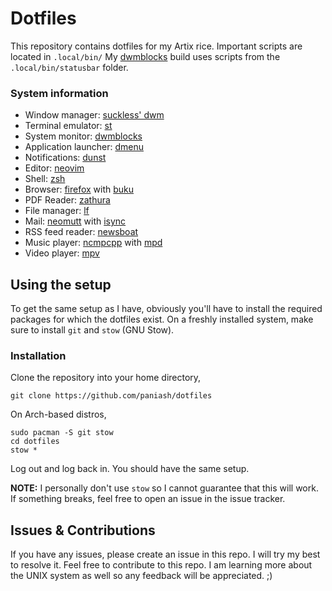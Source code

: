 # Dotfiles
This repository contains dotfiles for my Artix rice. Important scripts are located in `.local/bin/`
My [dwmblocks](https://github.com/paniash/dwmblocks) build uses scripts from the `.local/bin/statusbar` folder.

### System information
- Window manager: [suckless' dwm](https://github.com/paniash/dwm)
- Terminal emulator: [st](https://github.com/paniash/st)
- System monitor: [dwmblocks](https://github.com/paniash/dwmblocks)
- Application launcher: [dmenu](https://github.com/paniash/dmenu)
- Notifications: [dunst](https://dunst-project.org/)
- Editor: [neovim](https://neovim.io/)
- Shell: [zsh](https://wiki.archlinux.org/index.php/Zsh)
- Browser: [firefox](https://www.mozilla.org/en-US/firefox/new/) with [buku](https://github.com/jarun/buku)
- PDF Reader: [zathura](https://pwmt.org/projects/zathura/)
- File manager: [lf](https://github.com/gokcehan/lf)
- Mail: [neomutt](https://neomutt.org/) with [isync](https://github.com/gburd/isync)
- RSS feed reader: [newsboat](https://newsboat.org/)
- Music player: [ncmpcpp](https://wiki.archlinux.org/index.php/Ncmpcpp) with [mpd](https://wiki.archlinux.org/index.php/Music_Player_Daemon)
- Video player: [mpv](https://mpv.io/)


## Using the setup
To get the same setup as I have, obviously you'll have to install the required packages for which the dotfiles exist. On a freshly installed system, make sure to install `git` and `stow` (GNU Stow).

### Installation
Clone the repository into your home directory,
```shell
git clone https://github.com/paniash/dotfiles
```

On Arch-based distros,
```shell
sudo pacman -S git stow
cd dotfiles
stow *
```

Log out and log back in. You should have the same setup.

**NOTE:** I personally don't use `stow` so I cannot guarantee that this will work. If something breaks, feel free to open an issue in the issue tracker.

## Issues & Contributions
If you have any issues, please create an issue in this repo. I will try my best to resolve it. Feel free to contribute to this repo. I am learning more about the UNIX system as well so any feedback will be appreciated. ;)
